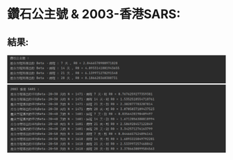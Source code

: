 # 鑽石公主號 & 2003-香港SARS:
## 結果:
![image](https://github.com/Mephisto-000/SCU_Math_project/blob/master/Diamond_2003SARS/result/D_codeResult.PNG)
![image](https://github.com/Mephisto-000/SCU_Math_project/blob/master/Diamond_2003SARS/result/HK_codeResult.PNG)
